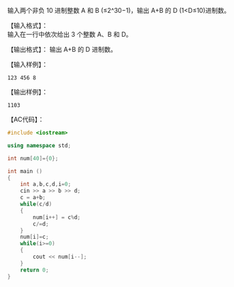  输入两个非负 10 进制整数 A 和 B (≤2^30−1)，输出 A+B 的 D (1<D≤10)进制数。  


【输入格式】：  
输入在一行中依次给出 3 个整数 A、B 和 D。  


【输出格式】：
输出 A+B 的 D 进制数。 


【输入样例】：  
```
123 456 8
```
【输出样例】：  
```
1103
```

【AC代码】：  
```cpp
#include <iostream>

using namespace std;

int num[40]={0};

int main ()
{
	int a,b,c,d,i=0;
	cin >> a >> b >> d;
	c = a+b;
	while(c/d)
	{
		num[i++] = c%d;
		c/=d;
	}
	num[i]=c;
	while(i>=0)
	{
		cout << num[i--];
	}
	return 0;
}
```